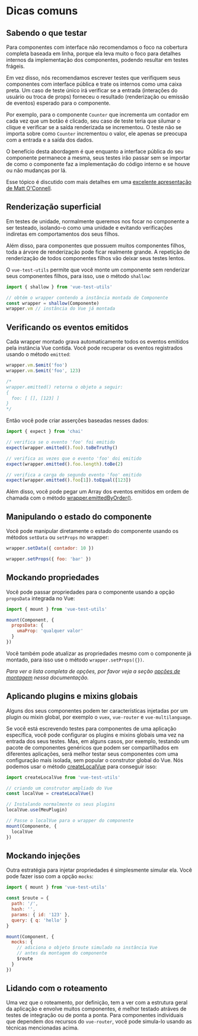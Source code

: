 # Dicas comuns

## Sabendo o que testar

Para componentes com interface não recomendamos o foco na cobertura completa baseada em linha, porque ela leva muito o foco para detalhes internos da implementação dos componentes, podendo resultar em testes frágeis.

Em vez disso, nós recomendamos escrever testes que verifiquem seus componentes com interface pública e trate os internos como uma caixa preta. Um caso de teste único irá verificar se a entrada (interações do usuário ou troca de props) forneceu o resultado (renderização ou emissão de eventos) esperado para o componente.

Por exemplo, para o componente `Counter` que incrementa um contador em cada vez que um botão é clicado, seu caso de teste teria que silumar o clique e verificar se a saída renderizada se incrementou. O teste não se importa sobre como `Counter` incrementou o valor, ele apenas se preocupa com a entrada e a saída dos dados.

O benefício desta abordagem é que enquanto a interface pública do seu componente permanece a mesma, seus testes irão passar sem se importar de como o componente faz a implementação do código interno e se houve ou não mudanças por lá.

Esse tópico é discutido com mais detalhes em uma [excelente apresentação de Matt O'Connell](http://slides.com/mattoconnell/deck#/).

## Renderização superficial

Em testes de unidade, normalmente queremos nos focar no componente a ser testeado, isolando-o como uma unidade e evitando verificações indiretas em comportamentos dos seus filhos.

Além disso, para componentes que possuem muitos componentes filhos, toda a árvore de renderização pode ficar realmente grande. A repetição de renderização de todos componentes filhos vão deixar seus testes lentos.

O `vue-test-utils` permite que você monte um componente sem renderizar seus componentes filhos, para isso, use o método `shallow`:

```js
import { shallow } from 'vue-test-utils'

// obtém o wrapper contendo a instância montada de Componente
const wrapper = shallow(Componente)
wrapper.vm // instância do Vue já montada
```

## Verificando os eventos emitidos

Cada wrapper montado grava automaticamente todos os eventos emitidos pela instância Vue contida. Você pode recuperar os eventos registrados usando o método `emitted`:

``` js
wrapper.vm.$emit('foo')
wrapper.vm.$emit('foo', 123)

/*
wrapper.emitted() retorna o objeto a seguir:
{
  foo: [ [], [123] ]
}
*/
```

Então você pode criar asserções baseadas nesses dados:

``` js
import { expect } from 'chai'

// verifica se o evento 'foo' foi emitido
expect(wrapper.emitted().foo).toBeTruthy()

// verifica as vezes que o evento 'foo' doi emitido
expect(wrapper.emitted().foo.length).toBe(2)

// verifica a carga do segundo evento 'foo' emitido
expect(wrapper.emitted().foo[1]).toEqual([123])
```

Além disso, você pode pegar um Array dos eventos emitidos em ordem de chamada com o método [wrapper.emittedByOrder()](../api/wrapper/emittedByOrder.md).

## Manipulando o estado do componente

Você pode manipular diretamente o estado do componente usando os métodos `setData` ou `setProps` no wrapper:

```js
wrapper.setData({ contador: 10 })

wrapper.setProps({ foo: 'bar' })
```

## Mockando propriedades

Você pode passar propriedades para o componente usando a opção `propsData` integrada no Vue:

```js
import { mount } from 'vue-test-utils'

mount(Component, {
  propsData: {
    umaProp: 'qualquer valor'
  }
})
```

Você também pode atualizar as propriedades mesmo com o componente já montado, para isso use o método `wrapper.setProps({})`.

*Para ver a lista completa de opções, por favor veja a seção [opções de montagem](../api/options.md) nessa documentação.*

## Aplicando plugins e mixins globais

Alguns dos seus componentes podem ter características injetadas por um plugin ou mixin global, por exemplo o `vuex`, `vue-router` e `vue-multilanguage`.

Se você está escrevendo testes para componentes de uma aplicação específica, você pode configurar os plugins e mixins globais uma vez na entrada dos seus testes. Mas, em alguns casos, por exemplo, testando um pacote de componentes genéricos que podem ser compartilhados em diferentes aplicações, será melhor testar seus componentes com uma configuração mais isolada, sem popular o construtor global do Vue. Nós podemos usar o método [createLocalVue](../api/createLocalVue.md) para conseguir isso:

``` js
import createLocalVue from 'vue-test-utils'

// criando um construtor ampliado do Vue
const localVue = createLocalVue()

// Instalando normalmente os seus plugins
localVue.use(MeuPlugin)

// Passe o localVue para o wrapper do componente
mount(Componente, {
  localVue
})
```

## Mockando injeções

Outra estratégia para injetar propriedades é simplesmente simular ela. Você pode fazer isso com a opção `mocks`:

```js
import { mount } from 'vue-test-utils'

const $route = {
  path: '/',
  hash: '',
  params: { id: '123' },
  query: { q: 'hello' }
}

mount(Component, {
  mocks: {
    // adiciona o objeto $route simulado na instância Vue
    // antes da montagem do componente
    $route
  }
})
```

## Lidando com o roteamento

Uma vez que o roteamento, por definição, tem a ver com a estrutura geral da aplicação e envolve muitos componentes, é melhor testado atráves de testes de integração ou de ponta a ponta. Para componentes individuais que dependem dos recursos do `vue-router`, você pode simula-lo usando as técnicas mencionadas acima.
